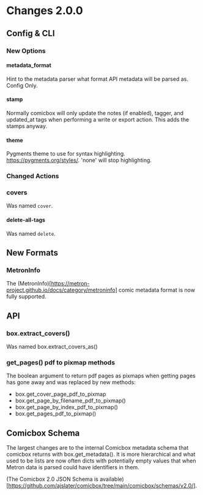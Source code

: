 # Changes 2.0.0

## Config & CLI

### New Options

#### metadata_format

Hint to the metadata parser what format API metadata will be parsed as. Config
Only.

#### stamp

Normally comicbox will only update the notes (if enabled), tagger, and
updated_at tags when performing a write or export action. This adds the stamps
anyway.

#### theme

Pygments theme to use for syntax highlighting. https://pygments.org/styles/.
'none' will stop highlighting.

### Changed Actions

### covers

Was named `cover`.

#### delete-all-tags

Was named `delete`.

## New Formats

### MetronInfo

The (MetronInfo)[https://metron-project.github.io/docs/category/metroninfo]
comic metadata format is now fully supported.

## API

### box.extract_covers()

Was named box.extract_covers_as()

### get_pages() pdf to pixmap methods

The boolean argument to return pdf pages as pixmaps when getting pages has gone
away and was replaced by new methods:

- box.get_cover_page_pdf_to_pixmap
- box.get_page_by_filename_pdf_to_pixmap()
- box.get_page_by_index_pdf_to_pixmap()
- box.get_pages_pdf_to_pixmap()

## Comicbox Schema

The largest changes are to the internal Comicbox metadata schema that comicbox
returns with box.get_metadata(). It is more hierarchical and what used to be
lists are now often dicts with potentially empty values that when Metron data is
parsed could have identifiers in them.

(The Comicbox 2.0 JSON Schema is
available)[https://github.com/ajslater/comicbox/tree/main/comicbox/schemas/v2.0/].
